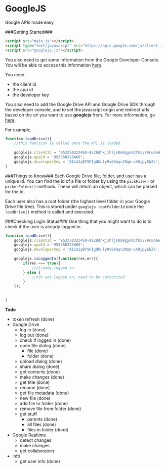 GoogleJS
======
Google APIs made easy

###Getting Started###
```html
<script src="main.js"></script>
<script type="text/javascript" src="https://apis.google.com/js/client.js?onload=loadDrive"></script>
<script src="googlejs.js"></script>
```

You also need to get some information from the Google Developer Console. You will be able to access this information [here](https://console.developers.google.com/project).

You need:
+ the client id
+ the app id
+ the developer key

You also need to add the Google Drive API and Google Drive SDK through the developer console, and to set the javascript origin and redirect urls based on the url you want to use **googlejs** from. For more information, go [here](https://developers.google.com/drive/web/enable-sdk). 

For example,

```javascript
function loadDrive(){
	//this function is called once the API is loaded
	
	googlejs.clientId = '953350323460-0i28dhkj1hljs8m9ggvm3fbiv79cude6.apps.googleusercontent.com';
	googlejs.appId = '953350323460';
	googlejs.developerKey = 'AIzaSyBTSFIgQkLly9v6Xuqc2Nqm-vX0jpyEbZk';
}
```

###Things to Know###
Each Google Drive file, folder, and user has a unique id. You can find the id of a file or folder by using the `pickFile()` or `pickerFolder()` methods. These will return an object, which can be parsed for the id.

Each user also has a root folder (the highest level folder in your Google Drive file tree). This is stored under `googlejs.rootFolderId` once the `loadDrive()` method is called and executed.

###Checking Login Status###
One thing that you might want to do is to check if the user is already logged in.

```javascript
function loadDrive(){
	googlejs.clientId = '953350323460-0i28dhkj1hljs8m9ggvm3fbiv79cude6.apps.googleusercontent.com';
	googlejs.appId = '953350323460';
	googlejs.developerKey = 'AIzaSyBTSFIgQkLly9v6Xuqc2Nqm-vX0jpyEbZk';
	
	googlejs.isLoggedIn(function(res,err){
		if(res === true){
			//already logged in
		} else {
			//not yet logged in, need to be authorized
		}
	});
	
	
}
```

**Todo**
+ token refresh (done)
+ Google Drive
  + log in (done)
  + log out (done)
  + check if logged in (done)
  + open file dialog (done)
  	+ file (done)
  	+ folder (done)
  + upload dialog (done)
  + share dialog (done)
  + get contents (done)
  + make changes (done)
  + get title (done)
  + rename (done)
  + get file metadata (done)
  + new file (done)
  + add file to folder (done)
  + remove file from folder (done)
  + get stuff
  	+ parents  (done)
  	+ all files (done)
  	+ files in folder (done)
+ Google Realtime
  + detect changes
  + make changes
  + get collaborators
+ info
  + get user info (done)
